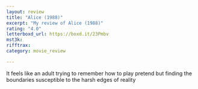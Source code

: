 ```yaml
---
layout: review
title: "Alice (1988)"
excerpt: "My review of Alice (1988)"
rating: "4.0"
letterboxd_url: https://boxd.it/23Pmbv
mst3k: 
rifftrax: 
category: movie_review

---
```


It feels like an adult trying to remember how to play pretend but finding the boundaries susceptible to the harsh edges of reality